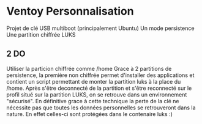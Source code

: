 # Ventoy Personnalisation

Projet de clé USB multiboot (principalement Ubuntu)
Un mode persistence
Une partition chiffrée LUKS

## 2 DO

Utiliser la particion chiffrée comme /home
Grace à 2 partitions de persistence, la première non chiffrée permet d'installer des applications et contient un script permettant de monter la partition luks à la place du /home. Après s'être deconnecté de la partition et s'être reconnecté sur le profil situé sur la partition LUKS, on se retrouve dans un environnement "sécurisé".
En définitive grace à cette technique la perte de la clé ne nécessite pas que toutes les données personnelles se retrouveront dans la nature. En effet celles-ci sont protégées dans le contenaire luks :)
